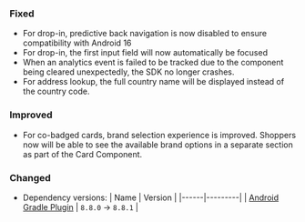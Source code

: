 ### Fixed
- For drop-in, predictive back navigation is now disabled to ensure compatibility with Android 16
- For drop-in, the first input field will now automatically be focused
- When an analytics event is failed to be tracked due to the component being cleared unexpectedly, the SDK no longer crashes.
- For address lookup, the full country name will be displayed instead of the country code.

### Improved
- For co-badged cards, brand selection experience is improved. Shoppers now will be able to see the available brand options in a separate section as part of the Card Component.

### Changed
- Dependency versions:
  | Name | Version |
  |------|---------|
  | [Android Gradle Plugin](https://developer.android.com/build/releases/gradle-plugin) | `8.8.0` -> `8.8.1` |

